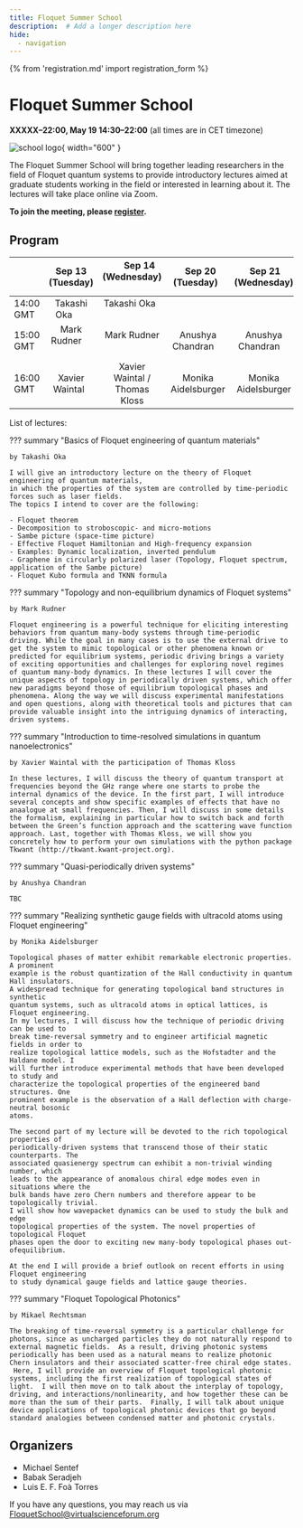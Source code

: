 ```yaml
---
title: Floquet Summer School
description:  # Add a longer description here
hide:
  - navigation
---
```

{% from 'registration.md' import registration_form %}
# Floquet Summer School
<!-- use the time  -->
**<time data-format="MMMM D H:mm" datetime="2022-05-18T14:30:00+00:00">XXXXX</time>–<time data-format="H:mm" datetime="2022-05-18T20:00:00+00:00">22:00</time>, <time data-format="MMMM D H:mm" datetime="2022-05-19T14:30:00+00:00">May 19 14:30</time>–<time data-format="H:mm" datetime="2022-05-19T20:00:00+00:00">22:00</time>** (all times are in <span class="timezone">CET</span> timezone)


<!-- add the logo to media folder -->
![school logo](media/logo.png){ width="600" }

The Floquet Summer School will bring together leading researchers in the field of Floquet quantum systems to provide introductory lectures aimed at graduate students working in the field or interested in learning about it. The lectures will take place online via Zoom.

**To join the meeting, please [register](#registration).**

## Program

|           | Sep 13 (Tuesday) |       Sep 14 (Wednesday)      |   Sep 20 (Tuesday)  |  Sep 21 (Wednesday) | Sep 22 (Thursday) |
|-----------|:----------------:|:-----------------------------:|:-------------------:|:-------------------:|:-----------------:|
| 14:00 GMT | Takashi Oka      | Takashi Oka                   |                     |                     |                   |
| 15:00 GMT | Mark Rudner      | Mark Rudner                   | Anushya Chandran    | Anushya Chandran    | Mikael Rechtsman  |
| 16:00 GMT | Xavier Waintal   | Xavier Waintal / Thomas Kloss | Monika Aidelsburger | Monika Aidelsburger | Mikael Rechtsman  |

List of lectures:

??? summary "Basics of Floquet engineering of quantum materials"

    by Takashi Oka

    I will give an introductory lecture on the theory of Floquet engineering of quantum materials,
    in which the properties of the system are controlled by time-periodic forces such as laser fields.
    The topics I intend to cover are the following:

    - Floquet theorem
    - Decomposition to stroboscopic- and micro-motions
    - Sambe picture (space-time picture)
    - Effective Floquet Hamiltonian and High-frequency expansion
    - Examples: Dynamic localization, inverted pendulum
    - Graphene in circularly polarized laser (Topology, Floquet spectrum, application of the Sambe picture)
    - Floquet Kubo formula and TKNN formula

??? summary "Topology and non-equilibrium dynamics of Floquet systems"

    by Mark Rudner
     
    Floquet engineering is a powerful technique for eliciting interesting behaviors from quantum many-body systems through time-periodic driving. While the goal in many cases is to use the external drive to get the system to mimic topological or other phenomena known or predicted for equilibrium systems, periodic driving brings a variety of exciting opportunities and challenges for exploring novel regimes of quantum many-body dynamics. In these lectures I will cover the unique aspects of topology in periodically driven systems, which offer new paradigms beyond those of equilibrium topological phases and phenomena. Along the way we will discuss experimental manifestations and open questions, along with theoretical tools and pictures that can provide valuable insight into the intriguing dynamics of interacting, driven systems.

??? summary "Introduction to time-resolved simulations in quantum nanoelectronics"

    by Xavier Waintal with the participation of Thomas Kloss

    In these lectures, I will discuss the theory of quantum transport at frequencies beyond the GHz range where one starts to probe the internal dynamics of the device. In the first part, I will introduce several concepts and show specific examples of effects that have no anaalogue at small frequencies. Then, I will discuss in some details the formalism, explaining in particular how to switch back and forth between the Green’s function approach and the scattering wave function approach. Last, together with Thomas Kloss, we will show you concretely how to perform your own simulations with the python package Tkwant (http://tkwant.kwant-project.org).

??? summary "Quasi-periodically driven systems"

    by Anushya Chandran
     
    TBC

??? summary "Realizing synthetic gauge fields with ultracold atoms using Floquet engineering"

    by Monika Aidelsburger
     
    Topological phases of matter exhibit remarkable electronic properties. A prominent
    example is the robust quantization of the Hall conductivity in quantum Hall insulators.
    A widespread technique for generating topological band structures in synthetic
    quantum systems, such as ultracold atoms in optical lattices, is Floquet engineering.
    In my lectures, I will discuss how the technique of periodic driving can be used to
    break time-reversal symmetry and to engineer artificial magnetic fields in order to
    realize topological lattice models, such as the Hofstadter and the Haldane model. I
    will further introduce experimental methods that have been developed to study and
    characterize the topological properties of the engineered band structures. One
    prominent example is the observation of a Hall deflection with charge-neutral bosonic
    atoms.

    The second part of my lecture will be devoted to the rich topological properties of
    periodically-driven systems that transcend those of their static counterparts. The
    associated quasienergy spectrum can exhibit a non-trivial winding number, which
    leads to the appearance of anomalous chiral edge modes even in situations where the
    bulk bands have zero Chern numbers and therefore appear to be topologically trivial.
    I will show how wavepacket dynamics can be used to study the bulk and edge
    topological properties of the system. The novel properties of topological Floquet
    phases open the door to exciting new many-body topological phases out-ofequilibrium.

    At the end I will provide a brief outlook on recent efforts in using Floquet engineering
    to study dynamical gauge fields and lattice gauge theories.

??? summary "Floquet Topological Photonics"

    by Mikael Rechtsman

    The breaking of time-reversal symmetry is a particular challenge for photons, since as uncharged particles they do not naturally respond to external magnetic fields.  As a result, driving photonic systems periodically has been used as a natural means to realize photonic Chern insulators and their associated scatter-free chiral edge states.  Here, I will provide an overview of Floquet topological photonic systems, including the first realization of topological states of light.  I will then move on to talk about the interplay of topology, driving, and interactions/nonlinearity, and how together these can be more than the sum of their parts.  Finally, I will talk about unique device applications of topological photonic devices that go beyond standard analogies between condensed matter and photonic crystals.

## Organizers

* Michael Sentef
* Babak Seradjeh
* Luis E. F. Foà Torres

If you have any questions, you may reach us via [FloquetSchool@virtualscienceforum.org](mailto:FloquetSchool@virtualscienceforum.org)
